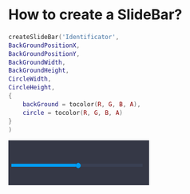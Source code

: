 # How to create a SlideBar?

```lua
createSlideBar('Identificator',
BackGroundPositionX,
BackGroundPositionY,
BackGroundWidth,
BackGroundHeight,
CircleWidth,
CircleHeight,
{
    backGround = tocolor(R, G, B, A),
    circle = tocolor(R, G, B, A)
}
)
```


![Preview](https://github.com/Kidzonio/SlideBar/blob/main/slidebar.png)